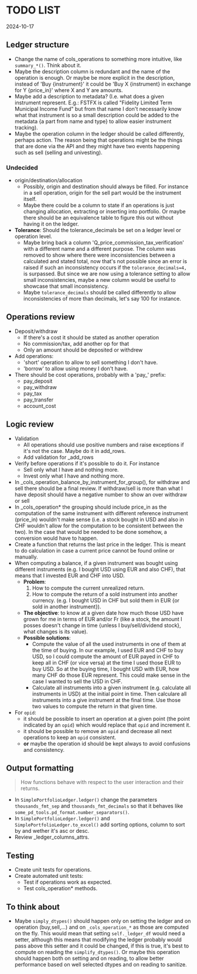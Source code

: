 # TODO LIST
2024-10-17

## Ledger structure
- Change the name of cols_operations to something more intuitive, like `summary_*()`. Think about it.
- Maybe the description column is redundant and the name of the operation is enough. Or maybe be more explicit in the description, instead of 'Buy {instrument}' it could be 'Buy X {instrument} in exchange for Y {price_in}' where X and Y are amounts.
- Maybe add a description to metadata? (I.e. what does a given instrument represent. E.g.: FSTFX is called "Fidelity Limited Term Municipal Income Fund" but from that name I don't necessarily know what that instrument is so a small description could be added to the metadata {a part from name and type} to allow easier instrument tracking).
- Maybe the operation column in the ledger should be called differently, perhaps action. The reason being that operations might be the things that are done via the API and they might have two events happening such as sell (selling and univesting).

### Undecided
- origin/destination/allocation
	- Possibly, origin and destination should always be filled. For instance in a sell operation, origin for the sell part would be the instrument itself.
	- Maybe there could be a column to state if an operations is just changing allocation, extracting or inserting into portfolio. Or maybe there should be an equivalence table to figure this out without having it on the ledger.
- **Tolerance**: Should the tolerance_decimals be set on a ledger level or operation level.
	- Maybe bring back a column 'Q_price_commission_tax_verification' with a different name and a different purpose. The column was removed to show where there were inconsistencies between a calculated and stated total, now that's not possible since an error is raised if such an inconsistency occurs if the `tolerance_decimals=4,` is surpassed. But since we are now using a tolerance setting to allow small inconsistencies, maybe a new column would be useful to showcase that small inconsistency.
	- Maybe `tolerance_decimals` should be called differently to allow inconsistencies of more than decimals, let's say 100 for instance.

## Operations review
- Deposit/withdraw
    - If there's a cost it should be stated as another operation
    - No commission/tax, add another op for that
    - Only an amount should be deposited or withdrew
- Add operations:
    - 'short' operation to allow to sell something I don't have.
    - 'borrow' to allow using money I don't have.
- There should be cost operations, probably with a 'pay_' prefix:
	- pay_deposit
	- pay_withdraw
	- pay_tax
	- pay_transfer
	- account_cost

## Logic review
- Validation
	- All operations should use positive numbers and raise exceptions if it's not the case. Maybe do it in add_rows.
	- Add validation for _add_rows
- Verify before operations if it's possible to do it. For instance
    - Sell only what I have and nothing more.
    - Invest only what I have and nothing more.
- In _cols_operation_balance_by_instrument_for_group(), for withdraw and sell there should be a final review. If withdraw/sell is more than what I have deposit should have a negative number to show an over withdraw or sell
- In _cols_operation* the grouping should include price_in as the computation of the same instrument with different reference instrument (price_in) wouldn't make sense (i.e. a stock bought in USD and also in CHF wouldn't allow for the computation to be consistent between the two). In the case that would be needed to be done somehow, a conversion would have to happen.
- Create a function that returns the last price in the ledger. This is meant to do calculation in case a current price cannot be found online or manually.
- When computing a balance, if a given instrument was bought using different instruments (e.g. I bought USD using EUR and also CHF), that means that I invested EUR and CHF into USD.
	- **Problem**:
		1. How to compute the current unrealized return.
		2. How to compute the return of a sold instrument into another currency. (e.g. I bought USD in CHF but sold them in EUR {or sold in another instrument}).
	- **The objective**: to know at a given date how much those USD have grown for me in terms of EUR and/or Fr (like a stock, the amount I posses doesn't change in time {unless I buy/sell/dividend stock}, what changes is its value).
	- **Possible solutions**:
		- Compute the value of all the used instruments in one of them at the time of buying. In our example, I used EUR and CHF to buy USD, so I could compute the amount of EUR payed in CHF to keep all in CHF (or vice versa) at the time I used those EUR to buy USD. So at the buying time, I bought USD with EUR, how many CHF do those EUR represent. This could make sense in the case I wanted to sell the USD in CHF.
		- Calculate all instruments into a given instrument (e.g. calculate all instruments in USD) at the initial point in time. Then calculare all instruments into a give instrument at the final time. Use those two values to compute the return in that given time.
- For `opid`:
	- it should be possible to insert an operation at a given point (the point indicated by an `opid`) which would replace that `opid` and increment it.
	- it should be possible to remove an `opid` and decrease all next operations to keep an `opid` consistent.
	- **or** maybe the operation id should be kept always to avoid confusions and consistency.

## Output formatting

> How functions behave with respect to the user interaction and their returns.

- In `SimplePortfolioLedger.ledger()` change the parameters `thousands_fmt_sep` and `thousands_fmt_decimals` so that it behaves like `some_pd_tools.pd_format.number_separators()`.
- In `SimplePortfolioLedger.ledger()` and `SimplePortfolioLedger.to_excel()` add sorting options, column to sort by and wether it's asc or desc.
- Review _ledger_columns_attrs.

## Testing
- Create unit tests for operations.
- Create automated unit tests:
    - Test if operations work as expected.
    - Test cols_operation* methods.

## To think about
- Maybe `simply_dtypes()` should happen only on setting the ledger and on operation (buy,sell,...) and on `_cols_operation_*` as those are computed on the fly. This would mean that setting `self._ledger_df` would need a setter, although this means that modifying the ledger probably would pass above this setter and it could be changed, if this is true, it's best to compute on reading the `simplify_dtypes()`. Or maybe this operation should happen both on setting and on reading, to allow better performance based on well selected dtypes and on reading to sanitize.
